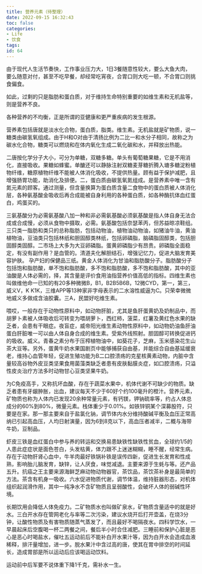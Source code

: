 ```yaml
---
title: 营养元素（待整理）
date: 2022-09-15 16:32:43
toc: false
categories:
- Life
- 饮食
tags:
id: 64
---
```


由于现代人生活节奏快，工作事业压力大，1日3餐随意性较大，要么大鱼大肉，要么随意对付，甚至不吃早餐，却经常吃宵夜，合胃口则大吃一顿，不合胃口则挑食偏食。

如此，过剩的只是脂肪和蛋白质，对于维持生命特别重要的如维生素和无机盐等，则是营养不良。

各种营养的不均衡，正是所谓的亚健康和更严重疾病的发生根源。

营养素包括唐就是淡水化合物，蛋白质，脂类。维生素。无机盐就是矿物质，说一糖类由碳氢氧组成。由于H和O对由于清扬比例为二比一和水分子相同，故称之为碳水化合物，糖类可以燃烧和在体内氧化生成二氧化碳和水，并释放出热能。

二唐按化学分子大小，可分为单糖，双糖多糖。单头有葡萄糖果糖，它是不用消化，直接吸收。果糖如蜂蜜。单醣还可以静脉注射双糖麦芽糖折腾入塘多糖淀粉植物纤维，糖原植物纤维不能被人体消化吸收，不提供热量。顾有益于保护减肥，且增强肠胃功能，助消化及排便。二，蛋白质由碳氢氧氮组成。是营养素中唯一含有氮元素的顾客。通过测量，但含量换算为蛋白质含量二食物中的蛋白质被人体消化层，各种氨基酸金吸收后再合成能被自身利用的各种蛋白质，如各种酶抗体血红蛋白，鸡蛋买的。

三氨基酸分为必需氨基酸八加一种和非必需氨基酸必须氨基酸是指人体自身无法合成或合成慢，必须从食物中摄取，必需。氨基酸包括奈瑟苯丙，但苏益晾凉鞋组。三只类一脂肪和类只的总称脂肪，包括动物油，植物油动物油，如猪油牛油，黄油植物油，豆油类只包括林纸和胆固醇类林纸，包括卵磷脂，脑磷脂固醇类，包括胆固醇类固醇。二市场上大多为大豆卵磷脂。蛋黄卵磷脂少有昂贵。卵磷脂全面稳定，有没有副作用？是血管的。清道夫化解胆结石，增强记忆力，促进大脑发育美容护肤。
孕产妇的保健品三纸。黄金人体消化为甘油和脂肪酸分子。脂肪酸分子包括饱和脂肪酸，单不饱和脂肪酸，多不饱和脂肪酸，多不饱和脂肪酸，其中的亚油酸是人体必需的，择，其含量是评价食用油指营养价值高低的指标。四维生素也叫做维他命一已知的有20多种微微B，B1，B2B5B6B，12微CYD，第一，第三，威义V，K K1K，三维APP等13种家非字母表示的二水溶性威逼为C。只荣幸微微地威义多做成含油胶囊。三A，民盟好吃维生素。

喂哎，一般存在于动物性原料中，如动物肝脏，尤其是鱼肝蛋黄奶及奶制品中，而胡萝卜素被人体吸收后可转变为喂胡萝卜，西红柿，菠菜，红薯及黄红色水果的缺乏者，会患有干眼症。夜盲症，威帝阳光维生素动物性原料中，如动物奶油鱼肝油蛋白肝脏唯一可以由人体自身合成的维生素。受紫外线照射。胆固醇可转换促进钙的吸收。威义。青春之素分布于压榨植物油中，如葵花子，芝麻，玉米感染花生山茶大豆等。另外，蛋黄牛奶水果国剧页中能够捕获自由基，并能综合自由基延缓衰老，维持心血管年轻，促进生殖功能为B二口腔溃疡的克星核黄素动物，内脏中含量较高谷物外皮豆类坚果食用菌藻类缺乏者患有皮肤黏膜炎症，如口腔溃疡，只溢性皮炎治疗方法多时动物甘心豆类坚果牛奶。

为C免疫高手，又称抗坏血酸，存在于蔬菜水果中，机体代谢不可缺少的物质。缺乏者患有牙龈肿胀，出血，建议每天不少于60好个约100毫升的橙汁。营养元素，矿物质也称为人体内已发现20余种常量元素，有钙镁，钾钠硫率等，约占人体总成分的60%到80%，微量元素。栈体重少于0.01%。如铁锌铜某个深募股符，只要是在家。那一那主要来自于盐氯化钠，调节体内水分维持酸碱平衡及血压正常高纳已引起高血压，人均日射演量，因为6到8克以下，高血压者减半，二概与海带牛奶，豆制品。

虾皮三铁是血红蛋白中参与养的转运和交换易患缺铁性缺铁性贫血，全球约1/5的人患此症症状是面色苍白，头发枯黄，体力跟不上迷迷糊糊，睡不醒，经常生病。存在于动物肝肾心血中，牛羊肉最好铁锅补铁是误传四新，促进生长发育和性成熟，影响胎儿脑发育，缺锌，让人厌食，味觉减退。主要来源于生蚝与等。还产品五升。抗癌之王主要来源海鲜芝麻动物动物器官，茶饮品，茶饮茶补身是最简单的方法。茶含有机身一吸收。六水促进物质代谢，调节体温，维持脏器形态，对机体组织起润滑作用，其中一纯净水不含矿物质且呈弱酸性，会破坏人体的弱碱性环境。

长期饮用会降低人体免疫力。二矿物质水也叫做矿泉水，矿物质含量适中的就是好水。三白开水存在管网老化与率等二次污染，建议水烧开后打开壶盖，在烧3分钟，让酸性物质及有害物质随蒸气蒸发了，而且最好不喝隔夜水。四科学饮水，一早晨起床后空腹喝一杯二两餐之间，餐后半小时合住减肥。三睡前和保护心脏是恶心是恶心时喝盐水，催吐五运动前后不能补白开水果汁等，因为白开水会造成血液稀释，排汗量增加，进一步。脱水果汁中含过高的唐，使其在胃中排空的时间延长，造成胃部是所以运动后应该喝运动饮料。

运动前中后军要不说体重下降1千克，需补水一生。